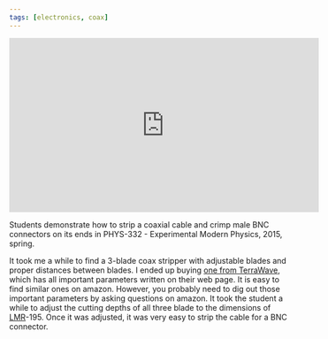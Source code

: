 ```yaml
---
tags: [electronics, coax]
---
```


<iframe width="560" height="315" src="https://www.youtube.com/embed/B5Q3zWWwubA" frameborder="0" allowfullscreen></iframe>

Students demonstrate how to strip a coaxial cable and crimp male BNC connectors
on its ends in PHYS-332 - Experimental Modern Physics, 2015, spring. 

It took me a while to find a 3-blade coax stripper with adjustable blades and
proper distances between blades. I ended up buying [one from
TerraWave](http://www.terra-wave.com/shop/stripping-tool-3-blade-for-tws195-p-715.html),
which has all important parameters written on their web page. It is easy to
find similar ones on amazon. However, you probably need to dig out those
important parameters by asking questions on amazon. It took the student a while
to adjust the cutting depths of all three blade to the dimensions of
[LMR](http://www.timesmicrowave.com/cms/products/cables/lmr/)-195. Once it was
adjusted, it was very easy to strip the cable for a BNC connector.

